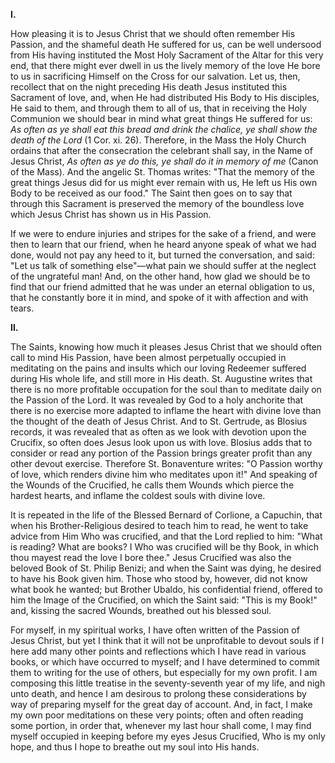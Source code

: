 
**I\.**

How pleasing it is to Jesus Christ that we should often remember His Passion, and the shameful death He suffered for us, can be well undersood from His having instituted the Most Holy Sacrament of the Altar for this very end, that there might ever dwell in us the lively memory of the love He bore to us in sacrificing Himself on the Cross for our salvation. Let us, then, recollect that on the night preceding His death Jesus instituted this Sacrament of love, and, when He had distributed His Body to His disciples, He said to them, and through them to all of us, that in receiving the Holy Communion we should bear in mind what great things He suffered for us: *As often as ye shall eat this bread and drink the chalice, ye shall show the death of the Lord* (1 Cor. xi. 26). Therefore, in the Mass the Holy Church ordains that after the consecration the celebrant shall say, in the Name of Jesus Christ, *As often as ye do this, ye shall do it in memory of me* (Canon of the Mass). And the angelic St. Thomas writes: \"That the memory of the great things Jesus did for us might ever remain with us, He left us His own Body to be received as our food.\" The Saint then goes on to say that through this Sacrament is preserved the memory of the boundless love which Jesus Christ has shown us in His Passion.

If we were to endure injuries and stripes for the sake of a friend, and were then to learn that our friend, when he heard anyone speak of what we had done, would not pay any heed to it, but turned the conversation, and said: \"Let us talk of something else\"—what pain we should suffer at the neglect of the ungrateful man! And, on the other hand, how glad we should be to find that our friend admitted that he was under an eternal obligation to us, that he constantly bore it in mind, and spoke of it with affection and with tears.

**II\.**

The Saints, knowing how much it pleases Jesus Christ that we should often call to mind His Passion, have been almost perpetually occupied in meditating on the pains and insults which our loving Redeemer suffered during His whole life, and still more in His death. St. Augustine writes that there is no more profitable occupation for the soul than to meditate daily on the Passion of the Lord. It was revealed by God to a holy anchorite that there is no exercise more adapted to inflame the heart with divine love than the thought of the death of Jesus Christ. And to St. Gertrude, as Blosius records, it was revealed that as often as we look with devotion upon the Crucifix, so often does Jesus look upon us with love. Blosius adds that to consider or read any portion of the Passion brings greater profit than any other devout exercise. Therefore St. Bonaventure writes: \"O Passion worthy of love, which renders divine him who meditates upon it!\" And speaking of the Wounds of the Crucified, he calls them Wounds which pierce the hardest hearts, and inflame the coldest souls with divine love.

It is repeated in the life of the Blessed Bernard of Corlione, a Capuchin, that when his Brother-Religious desired to teach him to read, he went to take advice from Him Who was crucified, and that the Lord replied to him: \"What is reading? What are books? I Who was crucified will be thy Book, in which thou mayest read the love I bore thee.\" Jesus Crucified was also the beloved Book of St. Philip Benizi; and when the Saint was dying, he desired to have his Book given him. Those who stood by, however, did not know what book he wanted; but Brother Ubaldo, his confidential friend, offered to him the Image of the Crucified, on which the Saint said: \"This is my Book!\" and, kissing the sacred Wounds, breathed out his blessed soul.

For myself, in my spiritual works, I have often written of the Passion of Jesus Christ, but yet I think that it will not be unprofitable to devout souls if I here add many other points and reflections which I have read in various books, or which have occurred to myself; and I have determined to commit them to writing for the use of others, but especially for my own profit. I am composing this little treatise in the seventy-seventh year of my life, and nigh unto death, and hence I am desirous to prolong these considerations by way of preparing myself for the great day of account. And, in fact, I make my own poor meditations on these very points; often and often reading some portion, in order that, whenever my last hour shall come, I may find myself occupied in keeping before my eyes Jesus Crucified, Who is my only hope, and thus I hope to breathe out my soul into His hands.


